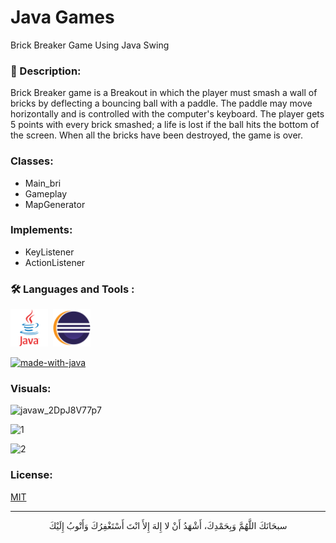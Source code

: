# Java Games

Brick Breaker Game Using Java Swing

### 📝 Description: 
  Brick Breaker game is a Breakout in which the player must smash a wall of bricks by deflecting a bouncing ball with a paddle. The paddle may move horizontally and is controlled with the computer's keyboard. The player gets 5 points with every brick smashed; a life is lost if the ball hits the bottom of the screen. When all the bricks have been destroyed, the game is over.

### Classes:
* Main_bri
* Gameplay
* MapGenerator

### Implements: 
* KeyListener
* ActionListener

### 🛠️ Languages and Tools :
<div>
  <img src="https://github.com/devicons/devicon/blob/master/icons/java/java-original-wordmark.svg" title="Java" alt="Java" width="60" height="60"/>&nbsp;
  <img src="https://github.com/devicons/devicon/blob/master/icons/eclipse/eclipse-original.svg" title="Eclipse" **alt="Eclipse" width="60" height="60"/>
</div>

[![made-with-java](https://img.shields.io/badge/Made%20with-Java%20Swing-1f425f.svg)](https://www.java.com)
  
### Visuals:
![javaw_2DpJ8V77p7](https://github.com/AbikoAzh/Java-Swing-Game-brick-Breaker/assets/165510364/1c075147-0c51-4257-8c3b-bb4c6f7bc9d7)

![1](https://github.com/AbikoAzh/Java-Swing-Game-brick-Breaker/assets/165510364/f7b97314-f2f5-447b-ade2-c08e1e6b840a)

![2](https://github.com/AbikoAzh/Java-Swing-Game-brick-Breaker/assets/165510364/4a215e59-de55-45a7-bba4-744cf0177522)


### License:
[MIT](https://choosealicense.com/licenses/mit/)

---
<div align="center">
    سبحَانَكَ اللَّهُمَّ وَبِحَمْدِكَ، أَشْهَدُ أَنْ لا إِلهَ إِلأَ انْتَ أَسْتَغْفِرُكَ وَأَتْوبُ إِلَيْكَ
</div>
